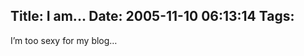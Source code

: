 Title: I am...
Date: 2005-11-10 06:13:14
Tags: 
---
I&#8217;m too sexy for my blog&#8230; <br/><br/>
